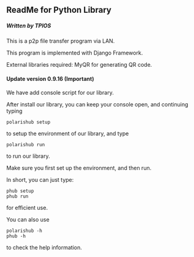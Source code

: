 ## ReadMe for Python Library

##### Written by TPIOS

This is a p2p file transfer program via LAN.

This program is implemented with Django Framework.

External libraries required: MyQR for generating QR code.

#### Update version 0.9.16 (Important)

We have add console script for our library.

After install our library, you can keep your console open, and continuing typing

```cmd
polarishub setup
```

to setup the environment of our library, and type

```
polarishub run
```

to run our library.

Make sure you first set up the environment, and then run.

In short, you can just type:

```
phub setup
phub run
```

for efficient use.

You can also use

```
polarishub -h
phub -h
```

to check the help information.
